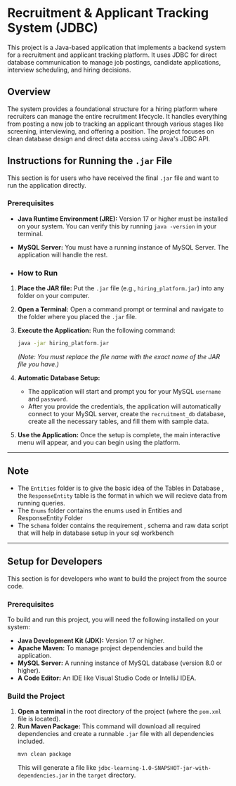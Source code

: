 # Recruitment & Applicant Tracking System (JDBC)

This project is a Java-based application that implements a backend system for a recruitment and applicant tracking
platform. It uses JDBC for direct database communication to manage job postings, candidate applications, interview
scheduling, and hiring decisions.

## Overview

The system provides a foundational structure for a hiring platform where recruiters can manage the entire recruitment
lifecycle. It handles everything from posting a new job to tracking an applicant through various stages like screening,
interviewing, and offering a position. The project focuses on clean database design and direct data access using Java's
JDBC API.

## Instructions for Running the `.jar` File

This section is for users who have received the final `.jar` file and want to run the application directly.

### Prerequisites

- **Java Runtime Environment (JRE):** Version 17 or higher must be installed on your system. You can verify this by running `java -version` in your terminal.
- **MySQL Server:** You must have a running instance of MySQL Server. The application will handle the rest.

- ### How to Run

1.  **Place the JAR file:** Put the `.jar` file (e.g., `hiring_platform.jar`) into any folder on your computer.

2.  **Open a Terminal:** Open a command prompt or terminal and navigate to the folder where you placed the `.jar` file.

3.  **Execute the Application:** Run the following command:
    ```bash
    java -jar hiring_platform.jar
    ```
    *(Note: You must replace the file name with the exact name of the JAR file you have.)*

4.  **Automatic Database Setup:**
    - The application will start and prompt you for your MySQL `username` and `password`.
    - After you provide the credentials, the application will automatically connect to your MySQL server, create the `recruitment_db` database, create all the necessary tables, and fill them with sample data.

5.  **Use the Application:** Once the setup is complete, the main interactive menu will appear, and you can begin using the platform.

---

## Note

- The `Entities` folder is to give the basic idea of the Tables in Database , the `ResponseEntity` table is the format in
  which we will recieve data from running queries.
- The `Enums` folder contains the enums used in Entities and ResponseEntity Folder
- The `Schema` folder contains the requirement , schema and raw data script that will help in database setup in your sql
  workbench

---

## Setup for Developers

This section is for developers who want to build the project from the source code.

### Prerequisites

To build and run this project, you will need the following installed on your system:

- **Java Development Kit (JDK):** Version 17 or higher.
- **Apache Maven:** To manage project dependencies and build the application.
- **MySQL Server:** A running instance of MySQL database (version 8.0 or higher).
- **A Code Editor:** An IDE like Visual Studio Code or IntelliJ IDEA.

### Build the Project

1.  **Open a terminal** in the root directory of the project (where the `pom.xml` file is located).
2.  **Run Maven Package:** This command will download all required dependencies and create a runnable `.jar` file with all dependencies included.
    ```bash
    mvn clean package
    ```
    This will generate a file like `jdbc-learning-1.0-SNAPSHOT-jar-with-dependencies.jar` in the `target` directory.
